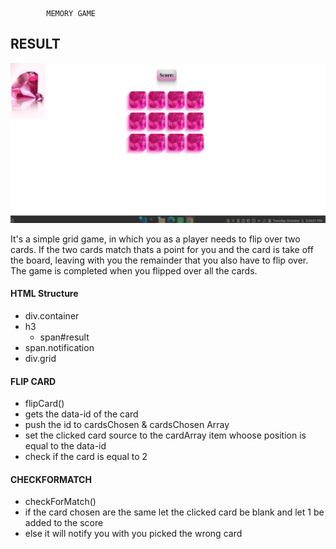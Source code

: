     		MEMORY GAME

## RESULT

![screenshot](./images/result.png)

It's a simple grid game, in which you as a player needs to flip over two cards. If the two cards match thats a point for you and the card is take off the board, leaving with you the remainder that you also have to flip over. The game is completed when you flipped over all the cards.

#### HTML Structure

- div.container
- h3
  - span#result
- span.notification
- div.grid

#### FLIP CARD

- flipCard()
- gets the data-id of the card
- push the id to cardsChosen & cardsChosen Array
- set the clicked card source to the cardArray item whoose position is equal to the data-id
- check if the card is equal to 2

#### CHECKFORMATCH

- checkForMatch()
- if the card chosen are the same let the clicked card be blank and let 1 be added to the score
- else it will notify you with you picked the wrong card
